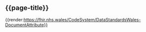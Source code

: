 <div class="warning"><span class="ImplementWarn"></span></div>

## {{page-title}}

{{render:https://fhir.nhs.wales/CodeSystem/DataStandardsWales-DocumentAttribute}}